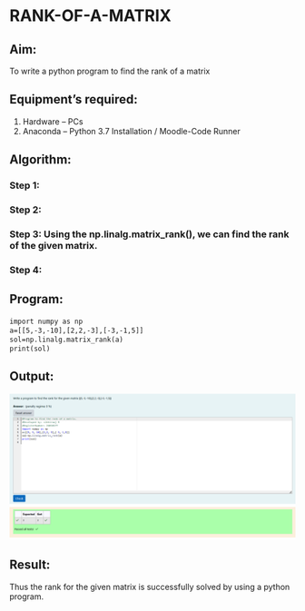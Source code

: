 # RANK-OF-A-MATRIX
## Aim:
To write a python program to find the rank of a matrix
## Equipment’s required:
1. 	Hardware – PCs
2. 	Anaconda – Python 3.7 Installation / Moodle-Code Runner
## Algorithm:
### Step 1: 
### Step 2: 
### Step 3: Using the np.linalg.matrix_rank(), we can find the rank of the given matrix.
### Step 4: 
## Program:
    import numpy as np
    a=[[5,-3,-10],[2,2,-3],[-3,-1,5]]
    sol=np.linalg.matrix_rank(a)
    print(sol)

## Output:
![image 1](<Screenshot 2024-11-16 180112.png>)
## Result:
Thus the rank for the given matrix is successfully solved by  using a python program.


